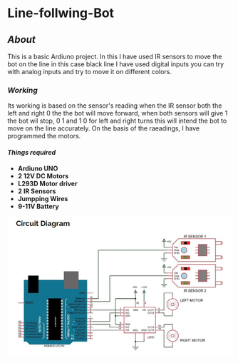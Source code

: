 # Line-follwing-Bot

## *About* 
This is a basic Ardiuno project. In this I have used IR sensors to move the bot on the line in this case black line I have used digital inputs you can try with analog inputs and try to move it on different colors. 

### *Working*
Its working is based on the sensor's reading when the IR sensor both the left and right 0 the the bot will move forward, when both sensors will give 1 the bot wil stop, 0 1 and 1 0 for left and right turns this will intend the bot to move on the line accurately. On the basis of the raeadings, I have programmed the motors.


#### *Things required*
* **Ardiuno UNO**
* **2 12V DC Motors**
* **L293D Motor driver**
* **2 IR Sensors**
* **Jumpping Wires**
* **9-11V Battery**

![](image/circuit.JPG)
